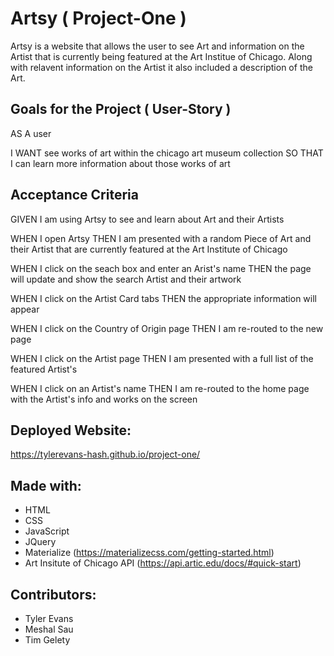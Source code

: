 # Artsy ( Project-One )
Artsy is a website that allows the user to see Art and information on the Artist that is currently being featured at the Art Institue of Chicago. Along with relavent information on the Artist it also included a description of the Art.

## Goals for the Project ( User-Story )
AS A user

I WANT see works of art within the chicago art museum collection
SO THAT I can learn more information about those works of art

## Acceptance Criteria
GIVEN I am using Artsy to see and learn about Art and their Artists

WHEN I open Artsy
THEN I am presented with a random Piece of Art and their Artist that are currently featured at the Art Institute of Chicago

WHEN I click on the seach box and enter an Arist's name
THEN the page will update and show the search Artist and their artwork

WHEN I click on the Artist Card tabs
THEN the appropriate information will appear

WHEN I click on the Country of Origin page
THEN I am re-routed to the new page

WHEN I click on the Artist page
THEN I am presented with a full list of the featured Artist's

WHEN I click on an Artist's name
THEN I am re-routed to the home page with the Artist's info and works on the screen

## Deployed Website:
https://tylerevans-hash.github.io/project-one/

## Made with:
- HTML
- CSS
- JavaScript
- JQuery
- Materialize (https://materializecss.com/getting-started.html)
- Art Insitute of Chicago API (https://api.artic.edu/docs/#quick-start)

## Contributors:
- Tyler Evans
- Meshal Sau
- Tim Gelety